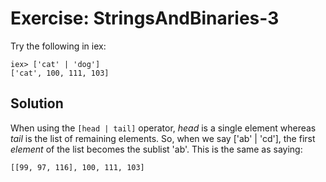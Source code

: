 # Exercise: StringsAndBinaries-3
Try the following in iex:
```
iex> ['cat' | 'dog']
['cat', 100, 111, 103]
```

## Solution
When using the `[head | tail]` operator, *head* is a single element whereas *tail* is the list of remaining elements. So, when we say ['ab' | 'cd'], the first *element* of the list becomes the sublist 'ab'. This is the same as saying:
```
[[99, 97, 116], 100, 111, 103]
```
